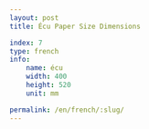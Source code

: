 ```yaml
---
layout: post
title: Écu Paper Size Dimensions

index: 7
type: french
info:
    name: écu
    width: 400
    height: 520
    unit: mm

permalink: /en/french/:slug/
---
```



